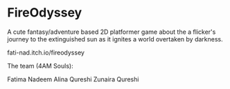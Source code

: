 # FireOdyssey

A cute fantasy/adventure based 2D platformer game about the a flicker's journey to the extinguished sun as it ignites a world overtaken by darkness.

fati-nad.itch.io/fireodyssey

The team (4AM Souls):

Fatima Nadeem
Alina Qureshi
Zunaira Qureshi


